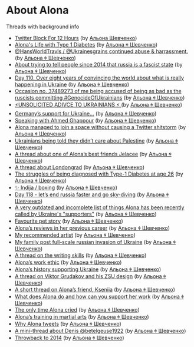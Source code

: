 # About Alona

Threads with background info

* [Twitter Block For 12 Hours](twitter_block_for_12_hours.md) (by [Альона Шевченко](https://twitter.com/cryptodrftng))
* [Alona\'s Life with Type 1 Diabetes](life_with_diabetis.md) (by [Альона ꑭ Шевченко](https://twitter.com/cryptodrftng))
* [@HansWorldTravls / @Ukrainesgrains continued abuse & harrassment.](harassment_from_hansworldtravls.md) (by [Альона ꑭ Шевченко](https://twitter.com/cryptodrftng))
* [About trying to tell people since 2014 that russia is a fascist state](telling_about_russia_since_2014.md) (by [Альона ꑭ Шевченко](https://twitter.com/cryptodrftng))
* [Day 110. Over eight years of convincing the world about what is really happening in Ukraine](day_110.md) (by [Альона ꑭ Шевченко](https://twitter.com/cryptodrftng))
* [Occasion no. 37489273 of me being accused of being as bad as the ruscists committing #GenocideOfUkrainians](being_compared_to_russians.md) (by [Альона ꑭ Шевченко](https://twitter.com/cryptodrftng))
* [⚡️UNSOLICITED ADIVCE TO UKRAINIANS ⚡️ ](unsolicited_advice.md) (by [Альона ꑭ Шевченко](https://twitter.com/cryptodrftng))
* [Germany’s support for Ukraine…](germanys_support.md) (by [Альона ꑭ Шевченко](https://twitter.com/cryptodrftng))
* [Speaking with Ahmed Ghappour](speaking_with_ahmed_ghappour.md) (by [Альона ꑭ Шевченко](https://twitter.com/cryptodrftng))
* [Alona managed to join a space without causing a Twitter shitstorm](joining_space_without_shitstorm.md) (by [Альона ꑭ Шевченко](https://twitter.com/cryptodrftng))
* [Ukrainians being told they didn’t care about Palestine](palestine.md) (by [Альона ꑭ Шевченко](https://twitter.com/cryptodrftng))
* [A thread about one of Alona’s best friends Jelacee](jelacee.md) (by [Альона ꑭ Шевченко](https://twitter.com/cryptodrftng))
* [A thread about Londongrad](londongrad.md) (by [Альона ꑭ Шевченко](https://twitter.com/cryptodrftng))
* [The struggles of being diagnosed with Type-1 Diabetes at age 26](diabetis.md) (by [Альона ꑭ Шевченко](https://twitter.com/cryptodrftng))
* [✨ Indija / boxing](boxing.md) (by [Альона ꑭ Шевченко](https://twitter.com/cryptodrftng))
* [Day 118 - let’s end russia faster and go sky-diving](skydiving.md) (by [Альона ꑭ Шевченко](https://twitter.com/cryptodrftng))
* [A very outdated and incomplete list of things Alona has been recently called by Ukraine's "supporters"](namecalling_by_ukraine_supporters.md) (by [Альона ꑭ Шевченко](https://twitter.com/cryptodrftng))
* [Favourite pet story](pet_story.md) (by [Альона ꑭ Шевченко](https://twitter.com/cryptodrftng))
* [Alona’s reviews in her previous career](previous_career.md) (by [Альона ꑭ Шевченко](https://twitter.com/cryptodrftng))
* [My recommended artist](recommended_artist.md) (by [Альона ꑭ Шевченко](https://twitter.com/cryptodrftng))
* [My family post full-scale russian invasion of Ukraine](my_family.md) (by [Альона ꑭ Шевченко](https://twitter.com/cryptodrftng))
* [A thread on the writing skills](writing_skills.md) (by [Альона ꑭ Шевченко](https://twitter.com/cryptodrftng))
* [Alona’s work ethic](work_ethic.md) (by [Альона ꑭ Шевченко](https://twitter.com/cryptodrftng))
* [Alona’s history supporting Ukraine](history_of_supporting_ukraine.md) (by [Альона ꑭ Шевченко](https://twitter.com/cryptodrftng))
* [A thread on Viktor Grudakov and his ZSU design](viktor_grudakov.md) (by [Альона ꑭ Шевченко](https://twitter.com/cryptodrftng))
* [A short thread on Alona’s friend, Kseniia](kseniia.md) (by [Альона ꑭ Шевченко](https://twitter.com/cryptodrftng))
* [What does Alona do and how can you support her work](how_to_support_me.md) (by [Альона ꑭ Шевченко](https://twitter.com/cryptodrftng))
* [The only time Alona cried](the_only_time_i_cried.md) (by [Альона ꑭ Шевченко](https://twitter.com/cryptodrftng))
* [Alona’s training in martial arts](martial_arts.md) (by [Альона ꑭ Шевченко](https://twitter.com/cryptodrftng))
* [Why Alona tweets](why_alona_tweets.md) (by [Альона ꑭ Шевченко](https://twitter.com/cryptodrftng))
* [A mini-thread about Denis @betelgeuse1922](about_denis.md) (by [Альона ꑭ Шевченко](https://twitter.com/cryptodrftng))
* [Throwback to 2014](throwback_to_2014.md) (by [Альона ꑭ Шевченко](https://twitter.com/cryptodrftng))
